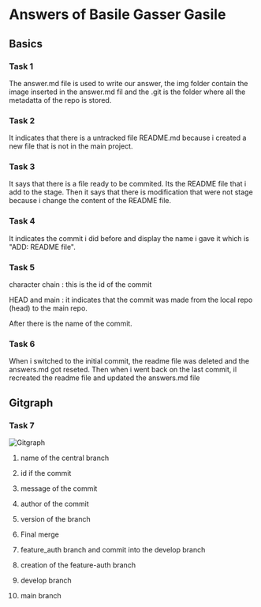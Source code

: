 # Answers of Basile Gasser Gasile

## Basics

### Task 1

The answer.md file is used to write our answer, the img folder contain the image inserted in the answer.md fil and the .git is the folder where all the metadatta of the repo is stored.

### Task 2

It indicates that there is a untracked file README.md because i created a new file that is not in the main project.

### Task 3

It says that there is a file ready to be commited. Its the README file that i add to the stage. Then it says that there is modification that were not stage because i change the content of the README file.

### Task 4

It indicates the commit i did before and display the name i gave it which is "ADD: README file".

### Task 5

character chain : this is the id of the commit

HEAD and main : it indicates that the commit was made from the local repo (head) to the main repo.

After there is the name of the commit.

### Task 6

When i switched to the initial commit, the readme file was deleted and the answers.md got reseted. Then when i went back on the last commit, il recreated the readme file and updated the answers.md file

## Gitgraph

### Task 7

![Gitgraph](img/gitgraph.svg)

1. name of the central branch

2. id if the commit

3. message of the commit

4. author of the commit

5. version of the branch

6. Final merge

7. feature_auth branch and commit into the develop branch

8. creation of the feature-auth branch

9. develop branch

10. main branch